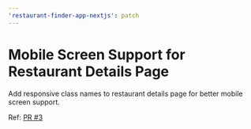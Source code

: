 ```yaml
---
'restaurant-finder-app-nextjs': patch
---
```


# Mobile Screen Support for Restaurant Details Page

Add responsive class names to restaurant details page for better mobile screen support.

Ref: [PR #3](https://github.com/tszyanalau/restaurant-finder-app-nextjs/pull/3)
